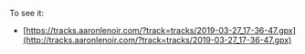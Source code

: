 To see it:

* [https://tracks.aaronlenoir.com/?track=tracks/2019-03-27_17-36-47.gpx](http://tracks.aaronlenoir.com/?track=tracks/2019-03-27_17-36-47.gpx)
